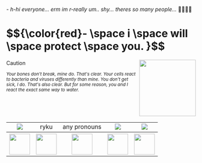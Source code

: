 <em>- h-hi everyone... erm im r-really um.. shy... theres so many people...</em> 🥺🍼🌹✨
<h1> $${\color{red}- \space i \space will \space protect \space you. }$$</h1>
<table align="right">
  <div align="center">
    <tr>
       <tr align="center">
      <td><img src="https://ellezag.neocities.org/images/arahamu.gif"></td>
      <td>ryku</td>
      <td>any pronouns</td>
      <td><img src="https://images-wixmp-ed30a86b8c4ca887773594c2.wixmp.com/f/dc6a6c7a-4360-4519-a52d-5aa34ce8d0b5/dc0uh6t-5aec1154-1f74-4017-a148-7f48ad365243.gif?token=eyJ0eXAiOiJKV1QiLCJhbGciOiJIUzI1NiJ9.eyJzdWIiOiJ1cm46YXBwOjdlMGQxODg5ODIyNjQzNzNhNWYwZDQxNWVhMGQyNmUwIiwiaXNzIjoidXJuOmFwcDo3ZTBkMTg4OTgyMjY0MzczYTVmMGQ0MTVlYTBkMjZlMCIsIm9iaiI6W1t7InBhdGgiOiJcL2ZcL2RjNmE2YzdhLTQzNjAtNDUxOS1hNTJkLTVhYTM0Y2U4ZDBiNVwvZGMwdWg2dC01YWVjMTE1NC0xZjc0LTQwMTctYTE0OC03ZjQ4YWQzNjUyNDMuZ2lmIn1dXSwiYXVkIjpbInVybjpzZXJ2aWNlOmZpbGUuZG93bmxvYWQiXX0.rcDeAELXBIPfvcpYbhzgZ7qcf-TG98nAYvHh_G2XnAY"></td>
      <td><img src="https://images-wixmp-ed30a86b8c4ca887773594c2.wixmp.com/f/8f00f49c-b8a8-4da1-8920-241ac37da4e7/doii81-704b3509-02bf-47ec-8e20-774481488922.gif?token=eyJ0eXAiOiJKV1QiLCJhbGciOiJIUzI1NiJ9.eyJzdWIiOiJ1cm46YXBwOjdlMGQxODg5ODIyNjQzNzNhNWYwZDQxNWVhMGQyNmUwIiwiaXNzIjoidXJuOmFwcDo3ZTBkMTg4OTgyMjY0MzczYTVmMGQ0MTVlYTBkMjZlMCIsIm9iaiI6W1t7InBhdGgiOiJcL2ZcLzhmMDBmNDljLWI4YTgtNGRhMS04OTIwLTI0MWFjMzdkYTRlN1wvZG9paTgxLTcwNGIzNTA5LTAyYmYtNDdlYy04ZTIwLTc3NDQ4MTQ4ODkyMi5naWYifV1dLCJhdWQiOlsidXJuOnNlcnZpY2U6ZmlsZS5kb3dubG9hZCJdfQ.ggg8nesKoiTtnzqqcFBKvXHrLca7epb4RRuY1Awz7qc"></td>
    </tr>
      <th><img src="https://images-wixmp-ed30a86b8c4ca887773594c2.wixmp.com/f/fbd8162b-d743-40fe-96f7-473ae5e14c36/d7o1qxl-5f5c71ca-55d2-4c73-91aa-24214f8db414.gif?token=eyJ0eXAiOiJKV1QiLCJhbGciOiJIUzI1NiJ9.eyJzdWIiOiJ1cm46YXBwOjdlMGQxODg5ODIyNjQzNzNhNWYwZDQxNWVhMGQyNmUwIiwiaXNzIjoidXJuOmFwcDo3ZTBkMTg4OTgyMjY0MzczYTVmMGQ0MTVlYTBkMjZlMCIsIm9iaiI6W1t7InBhdGgiOiJcL2ZcL2ZiZDgxNjJiLWQ3NDMtNDBmZS05NmY3LTQ3M2FlNWUxNGMzNlwvZDdvMXF4bC01ZjVjNzFjYS01NWQyLTRjNzMtOTFhYS0yNDIxNGY4ZGI0MTQuZ2lmIn1dXSwiYXVkIjpbInVybjpzZXJ2aWNlOmZpbGUuZG93bmxvYWQiXX0.2jF-w4hfXtqJo3zD0VKCO21CKOowhYoGtuJeZ71gT-o" height="55"></th>
      <th><img src="https://images-wixmp-ed30a86b8c4ca887773594c2.wixmp.com/f/9685621e-32f1-4862-8dc1-2e59c42a5252/dau6r31-8a7a49b3-5f16-4c3d-b1b7-1ee272df3f2a.gif?token=eyJ0eXAiOiJKV1QiLCJhbGciOiJIUzI1NiJ9.eyJzdWIiOiJ1cm46YXBwOjdlMGQxODg5ODIyNjQzNzNhNWYwZDQxNWVhMGQyNmUwIiwiaXNzIjoidXJuOmFwcDo3ZTBkMTg4OTgyMjY0MzczYTVmMGQ0MTVlYTBkMjZlMCIsIm9iaiI6W1t7InBhdGgiOiJcL2ZcLzk2ODU2MjFlLTMyZjEtNDg2Mi04ZGMxLTJlNTljNDJhNTI1MlwvZGF1NnIzMS04YTdhNDliMy01ZjE2LTRjM2QtYjFiNy0xZWUyNzJkZjNmMmEuZ2lmIn1dXSwiYXVkIjpbInVybjpzZXJ2aWNlOmZpbGUuZG93bmxvYWQiXX0.QdNSOKiT-PP9jQ0fgJHxUHmtUlXdYiM1d48l9zCKkf4" height="55"></th>
      <th><img src="https://images-wixmp-ed30a86b8c4ca887773594c2.wixmp.com/f/6a4599d1-b510-4993-9349-22a196394b45/d1c1ztv-7e4ccdee-c493-4731-85c2-424c78b9490e.jpg/v1/fill/w_100,h_57,q_75,strp/i_m_gonna_eat_you_stamp_by_inumoshi_d1c1ztv-fullview.jpg?token=eyJ0eXAiOiJKV1QiLCJhbGciOiJIUzI1NiJ9.eyJzdWIiOiJ1cm46YXBwOjdlMGQxODg5ODIyNjQzNzNhNWYwZDQxNWVhMGQyNmUwIiwiaXNzIjoidXJuOmFwcDo3ZTBkMTg4OTgyMjY0MzczYTVmMGQ0MTVlYTBkMjZlMCIsIm9iaiI6W1t7ImhlaWdodCI6Ijw9NTciLCJwYXRoIjoiXC9mXC82YTQ1OTlkMS1iNTEwLTQ5OTMtOTM0OS0yMmExOTYzOTRiNDVcL2QxYzF6dHYtN2U0Y2NkZWUtYzQ5My00NzMxLTg1YzItNDI0Yzc4Yjk0OTBlLmpwZyIsIndpZHRoIjoiPD0xMDAifV1dLCJhdWQiOlsidXJuOnNlcnZpY2U6aW1hZ2Uub3BlcmF0aW9ucyJdfQ.dPoGbJfSYnNZUm6w-hxerRuVgHr-rUiNl0Ux-Nj0CDw" height="55"></th>
      <th><img src="https://images-wixmp-ed30a86b8c4ca887773594c2.wixmp.com/f/b01f2d65-43ac-40f3-b0e7-e9f72548e666/d12bdtg-6f0e6df6-4ee3-4c34-9f44-846e075f321c.gif?token=eyJ0eXAiOiJKV1QiLCJhbGciOiJIUzI1NiJ9.eyJzdWIiOiJ1cm46YXBwOjdlMGQxODg5ODIyNjQzNzNhNWYwZDQxNWVhMGQyNmUwIiwiaXNzIjoidXJuOmFwcDo3ZTBkMTg4OTgyMjY0MzczYTVmMGQ0MTVlYTBkMjZlMCIsIm9iaiI6W1t7InBhdGgiOiJcL2ZcL2IwMWYyZDY1LTQzYWMtNDBmMy1iMGU3LWU5ZjcyNTQ4ZTY2NlwvZDEyYmR0Zy02ZjBlNmRmNi00ZWUzLTRjMzQtOWY0NC04NDZlMDc1ZjMyMWMuZ2lmIn1dXSwiYXVkIjpbInVybjpzZXJ2aWNlOmZpbGUuZG93bmxvYWQiXX0.PlVaWN3fbjuHWKga-561Xh5AZO5syufyaX8coXMxiBM" height="55"></th>
      <th><img src="https://images-wixmp-ed30a86b8c4ca887773594c2.wixmp.com/f/a4c53add-8a91-4bf2-a1e9-22397b260a7d/ddbrnb9-35401710-2fb4-4aed-ae53-cb93f6886c06.png?token=eyJ0eXAiOiJKV1QiLCJhbGciOiJIUzI1NiJ9.eyJzdWIiOiJ1cm46YXBwOjdlMGQxODg5ODIyNjQzNzNhNWYwZDQxNWVhMGQyNmUwIiwiaXNzIjoidXJuOmFwcDo3ZTBkMTg4OTgyMjY0MzczYTVmMGQ0MTVlYTBkMjZlMCIsIm9iaiI6W1t7InBhdGgiOiJcL2ZcL2E0YzUzYWRkLThhOTEtNGJmMi1hMWU5LTIyMzk3YjI2MGE3ZFwvZGRicm5iOS0zNTQwMTcxMC0yZmI0LTRhZWQtYWU1My1jYjkzZjY4ODZjMDYucG5nIn1dXSwiYXVkIjpbInVybjpzZXJ2aWNlOmZpbGUuZG93bmxvYWQiXX0.V1tRJ7bv9_OSmM9ppCo2uXnLbbLE_cBJ74Qise-xTMQ" height="55"></th>
    </tr>
<img src="https://ellezag.neocities.org/images/shinji_koromaru.gif" height="150" width="150" align="right" >  

  > [!CAUTION]
> <em><small> Your bones don't break, mine do. That's clear. Your cells react to bacteria and viruses differently than mine. You don't get sick, I do. That's also clear. But for some reason, you and I react the exact same way to water.

  <h2></h2>
<!--
**rykuzu/rykuzu** is a ✨ _special_ ✨ repository because its `README.md` (this file) appears on your GitHub profile.

Here are some ideas to get you started:

- 🔭 I’m currently working on ...
- 🌱 I’m currently learning ...
- 👯 I’m looking to collaborate on ...
- 🤔 I’m looking for help with ...
- 💬 Ask me about ...
- 📫 How to reach me: ...
- 😄 Pronouns: ...
- ⚡ Fun fact: ...
-->

